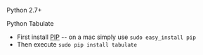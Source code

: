 Python 2.7+

Python Tabulate
- First install [PIP](https://pip.pypa.io/en/stable/installing/) -- on a mac simply use `sudo easy_install pip`
- Then execute `sudo pip install tabulate`

